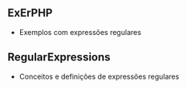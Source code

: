 
ExErPHP
-------

- Exemplos com expressões regulares


RegularExpressions
------------------

- Conceitos e definições de expressões regulares 